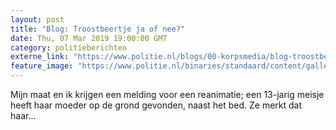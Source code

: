 ```yaml
---
layout: post
title: "Blog: Troostbeertje ja of nee?"
date: Thu, 07 Mar 2019 19:00:00 GMT
category: politieberichten
externe_link: "https://www.politie.nl/blogs/00-korpsmedia/blog-troostbeertje-ja-of-nee.html"
feature_image: "https://www.politie.nl/binaries/standaard/content/gallery/politie/blogs/bloggers/rob-ellermeijer.-inter.jpg"
---
```


Mijn maat en ik krijgen een melding voor een reanimatie; een 13-jarig meisje heeft haar moeder op de grond gevonden, naast het bed. Ze merkt dat haar...
